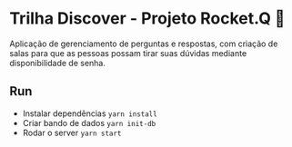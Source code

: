 # Trilha Discover - Projeto Rocket.Q :speech_balloon:

Aplicação de gerenciamento de perguntas e respostas, com criação de salas para que as pessoas possam tirar suas dúvidas mediante disponibilidade de senha.

## Run

- Instalar dependências `yarn install`
- Criar bando de dados `yarn init-db`
- Rodar o server `yarn start`
